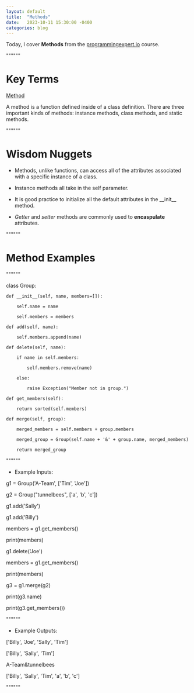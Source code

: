 ```yaml
---
layout: default
title:  "Methods"
date:   2023-10-11 15:30:00 -0400
categories: blog
---
```


Today, I cover __Methods__ from the [programmingexpert.io][course-site] course.

""""""

# Key Terms

<ins>Method<ins>

A method is a function defined inside of a class definition. There are three important kinds of methods: instance methods, class methods, and static methods.

""""""

# Wisdom Nuggets

- Methods, unlike functions, can access all of the attributes associated with a specific instance of a class.

- Instance methods all take in the self parameter.

- It is good practice to initialize all the default attributes in the __init\_\_ method.

- _Getter_ and _setter_ methods are commonly used to __encaspulate__ attributes. 

""""""

# Method Examples

""""""

class Group:

    def __init__(self, name, members=[]):

        self.name = name

        self.members = members

    def add(self, name):

        self.members.append(name)

    def delete(self, name):

        if name in self.members:

            self.members.remove(name)

        else:

            raise Exception("Member not in group.")

    def get_members(self):

        return sorted(self.members)

    def merge(self, group):

        merged_members = self.members + group.members

        merged_group = Group(self.name + '&' + group.name, merged_members)

        return merged_group

""""""

- Example Inputs:

g1 = Group('A-Team', ['Tim', 'Joe'])

g2 = Group("tunnelbees", ['a', 'b', 'c'])

g1.add('Sally')

g1.add('Billy')

members = g1.get_members()

print(members)

g1.delete('Joe')

members = g1.get_members()

print(members)

g3 = g1.merge(g2)

print(g3.name)

print(g3.get_members())

""""""

- Example Outputs:

['Billy', 'Joe', 'Sally', 'Tim']

['Billy', 'Sally', 'Tim']

A-Team&tunnelbees

['Billy', 'Sally', 'Tim', 'a', 'b', 'c']

""""""

[course-site]: https://www.programmingexpert.io/index
